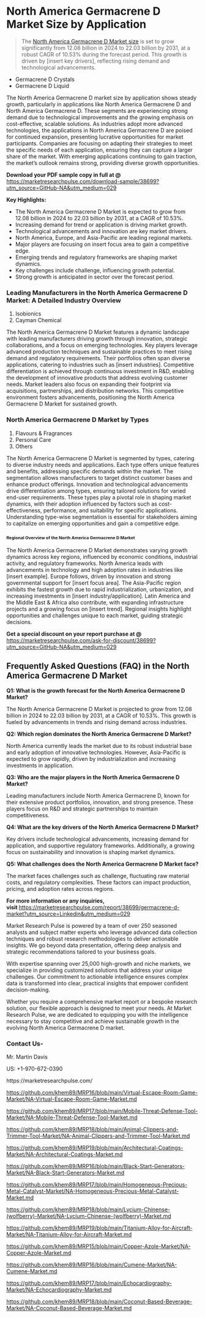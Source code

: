 <h1>North America Germacrene D Market&nbsp;Size by Application</h1><blockquote><p>The <a href="https://marketresearchpulse.com/download-sample/38699?utm_source=GitHub-NA&amp;utm_medium=029">North America Germacrene D Market size</a> is set to grow significantly from 12.08 billion in 2024 to 22.03 billion by 2031, at a robust CAGR of 10.53% during the forecast period. This growth is driven by [insert key drivers], reflecting rising demand and technological advancements.</p></blockquote><ul><li>Germacrene D Crystals<li> Germacrene D Liquid</li></ul><p>The North America Germacrene D market size by application shows steady growth, particularly in applications like North America Germacrene D and North America Germacrene D. These segments are experiencing strong demand due to technological improvements and the growing emphasis on cost-effective, scalable solutions. As industries adopt more advanced technologies, the applications in North America Germacrene D are poised for continued expansion, presenting lucrative opportunities for market participants. Companies are focusing on adapting their strategies to meet the specific needs of each application, ensuring they can capture a larger share of the market. With emerging applications continuing to gain traction, the market’s outlook remains strong, providing diverse growth opportunities.</p><p><strong>Download your PDF sample copy in full at @ </strong><a href="https://marketresearchpulse.com/download-sample/38699?utm_source=GitHub-NA&amp;utm_medium=029">https://marketresearchpulse.com/download-sample/38699?utm_source=GitHub-NA&amp;utm_medium=029</a></p><p><strong>Key Highlights: </strong></p><ul><li>The North America Germacrene D Market is expected to grow from 12.08 billion in 2024 to 22.03 billion by 2031, at a CAGR of 10.53%.</li><li>Increasing demand for trend or application is driving market growth.</li><li>Technological advancements and innovation are key market drivers.</li><li>North America, Europe, and Asia-Pacific are leading regional markets.</li><li>Major players are focusing on insert focus area to gain a competitive edge.</li><li>Emerging trends and regulatory frameworks are shaping market dynamics.</li><li>Key challenges include challenge, influencing growth potential.</li><li>Strong growth is anticipated in sector over the forecast period.</li></ul><h3>Leading Manufacturers in the North America Germacrene D Market: A Detailed Industry Overview</h3><ol><li>Isobionics</li><li>Cayman Chemical</li></ol><div class="flex max-w-full flex-col flex-grow"><div class="min-h-8 text-message flex w-full flex-col items-end gap-2 whitespace-normal break-words [.text-message+&amp;]:mt-5" dir="auto" data-message-author-role="assistant" data-message-id="fd8432e4-4910-450d-b182-61b7bfb0a01f" data-message-model-slug="gpt-4o"><div class="flex w-full flex-col gap-1 empty:hidden first:pt-[3px]"><div class="markdown prose w-full break-words dark:prose-invert light"><p>The North America Germacrene D Market features a dynamic landscape with leading manufacturers driving growth through innovation, strategic collaborations, and a focus on emerging technologies. Key players leverage advanced production techniques and sustainable practices to meet rising demand and regulatory requirements. Their portfolios often span diverse applications, catering to industries such as [insert industries]. Competitive differentiation is achieved through continuous investment in R&amp;D, enabling the development of innovative products that address evolving customer needs. Market leaders also focus on expanding their footprint via acquisitions, partnerships, and distribution networks. This competitive environment fosters advancements, positioning the North America Germacrene D Market for sustained growth.</p></div></div></div></div><h3>North America Germacrene D Market by Types</h3><ol><li>Flavours & Fragrances<li> Personal Care<li> Others</li></ol><div class="flex max-w-full flex-col flex-grow"><div class="min-h-8 text-message flex w-full flex-col items-end gap-2 whitespace-normal break-words [.text-message+&amp;]:mt-5" dir="auto" data-message-author-role="assistant" data-message-id="084470be-0bb7-4664-bddf-5156b4f41249" data-message-model-slug="gpt-4o-mini"><div class="flex w-full flex-col gap-1 empty:hidden first:pt-[3px]"><div class="markdown prose w-full break-words dark:prose-invert light"><p>The North America Germacrene D Market is segmented by types, catering to diverse industry needs and applications. Each type offers unique features and benefits, addressing specific demands within the market. The segmentation allows manufacturers to target distinct customer bases and enhance product offerings. Innovation and technological advancements drive differentiation among types, ensuring tailored solutions for varied end-user requirements. These types play a pivotal role in shaping market dynamics, with their adoption influenced by factors such as cost-effectiveness, performance, and suitability for specific applications. Understanding type-wise segmentation is essential for stakeholders aiming to capitalize on emerging opportunities and gain a competitive edge.</p></div></div></div></div><h3><span style="font-size: 11px;">Regional Overview of the North America Germacrene D Market</span></h3><div class="flex max-w-full flex-col flex-grow"><div class="min-h-8 text-message flex w-full flex-col items-end gap-2 whitespace-normal break-words [.text-message+&amp;]:mt-5" dir="auto" data-message-author-role="assistant" data-message-id="e9038762-ce64-4e30-91c9-9bd413514231" data-message-model-slug="gpt-4o-mini"><div class="flex w-full flex-col gap-1 empty:hidden first:pt-[3px]"><div class="markdown prose w-full break-words dark:prose-invert light"><p>The North America Germacrene D Market demonstrates varying growth dynamics across key regions, influenced by economic conditions, industrial activity, and regulatory frameworks. North America leads with advancements in technology and high adoption rates in industries like [insert example]. Europe follows, driven by innovation and strong governmental support for [insert focus area]. The Asia-Pacific region exhibits the fastest growth due to rapid industrialization, urbanization, and increasing investments in [insert industry/application]. Latin America and the Middle East &amp; Africa also contribute, with expanding infrastructure projects and a growing focus on [insert trend]. Regional insights highlight opportunities and challenges unique to each market, guiding strategic decisions.</p></div></div></div></div><p><strong>Get a special discount on your report purchase at @ </strong><a href="https://marketresearchpulse.com/ask-for-discount/38699?utm_source=GitHub-NA&amp;utm_medium=029">https://marketresearchpulse.com/ask-for-discount/38699?utm_source=GitHub-NA&amp;utm_medium=029</a></p><h2>Frequently Asked Questions (FAQ) in the North America Germacrene D Market</h2><p><strong>Q1: What is the growth forecast for the North America Germacrene D Market?</strong></p><p>The North America Germacrene D Market is projected to grow from 12.08 billion in 2024 to 22.03 billion by 2031, at a CAGR of 10.53%. This growth is fueled by advancements in trends and rising demand across industries.</p><p><strong>Q2: Which region dominates the North America Germacrene D Market?</strong></p><p>North America currently leads the market due to its robust industrial base and early adoption of innovative technologies. However, Asia-Pacific is expected to grow rapidly, driven by industrialization and increasing investments in application.</p><p><strong>Q3: Who are the major players in the North America Germacrene D Market?</strong></p><p>Leading manufacturers include North America Germacrene D, known for their extensive product portfolios, innovation, and strong presence. These players focus on R&amp;D and strategic partnerships to maintain competitiveness.</p><p><strong>Q4: What are the key drivers of the North America Germacrene D Market?</strong></p><p>Key drivers include technological advancements, increasing demand for application, and supportive regulatory frameworks. Additionally, a growing focus on sustainability and innovation is shaping market dynamics.</p><p><strong>Q5: What challenges does the North America Germacrene D Market face?</strong></p><p>The market faces challenges such as challenge, fluctuating raw material costs, and regulatory complexities. These factors can impact production, pricing, and adoption rates across regions.</p><p><strong>For more information or any inquiries, visit&nbsp;</strong><a href="https://marketresearchpulse.com/report/38699/germacrene-d-market?utm_source=Linkedin&utm_medium=029">https://marketresearchpulse.com/report/38699/germacrene-d-market?utm_source=Linkedin&utm_medium=029</a></p><p>Market Research Pulse is powered by a team of over 250 seasoned analysts and subject matter experts who leverage advanced data collection techniques and robust research methodologies to deliver actionable insights. We go beyond data presentation, offering deep analysis and strategic recommendations tailored to your business goals.</p><p>With expertise spanning over 25,000 high-growth and niche markets, we specialize in providing customized solutions that address your unique challenges. Our commitment to actionable intelligence ensures complex data is transformed into clear, practical insights that empower confident decision-making.</p><p>Whether you require a comprehensive market report or a bespoke research solution, our flexible approach is designed to meet your needs. At Market Research Pulse, we are dedicated to equipping you with the intelligence necessary to stay competitive and achieve sustainable growth in the evolving North America Germacrene D market.</p><h3><strong>Contact Us-</strong></h3><p>Mr. Martin Davis</p><p>US: +1-970-672-0390</p><p>https://marketresearchpulse.com/</p><p><a href="https://github.com/khem89/MRP16/blob/main/Virtual-Escape-Room-Game-Market/NA-Virtual-Escape-Room-Game-Market.md">https://github.com/khem89/MRP16/blob/main/Virtual-Escape-Room-Game-Market/NA-Virtual-Escape-Room-Game-Market.md</a></p><p><a href="https://github.com/khem89/MRP17/blob/main/Mobile-Threat-Defense-Tool-Market/NA-Mobile-Threat-Defense-Tool-Market.md">https://github.com/khem89/MRP17/blob/main/Mobile-Threat-Defense-Tool-Market/NA-Mobile-Threat-Defense-Tool-Market.md</a></p><p><a href="https://github.com/khem89/MRP18/blob/main/Animal-Clippers-and-Trimmer-Tool-Market/NA-Animal-Clippers-and-Trimmer-Tool-Market.md">https://github.com/khem89/MRP18/blob/main/Animal-Clippers-and-Trimmer-Tool-Market/NA-Animal-Clippers-and-Trimmer-Tool-Market.md</a></p><p><a href="https://github.com/khem89/MRP19/blob/main/Architectural-Coatings-Market/NA-Architectural-Coatings-Market.md">https://github.com/khem89/MRP19/blob/main/Architectural-Coatings-Market/NA-Architectural-Coatings-Market.md</a></p><p><a href="https://github.com/khem89/MRP16/blob/main/Black-Start-Generators-Market/NA-Black-Start-Generators-Market.md">https://github.com/khem89/MRP16/blob/main/Black-Start-Generators-Market/NA-Black-Start-Generators-Market.md</a></p><p><a href="https://github.com/khem89/MRP17/blob/main/Homogeneous-Precious-Metal-Catalyst-Market/NA-Homogeneous-Precious-Metal-Catalyst-Market.md">https://github.com/khem89/MRP17/blob/main/Homogeneous-Precious-Metal-Catalyst-Market/NA-Homogeneous-Precious-Metal-Catalyst-Market.md</a></p><p><a href="https://github.com/khem89/MRP18/blob/main/Lycium-Chinense-(wolfberry)-Market/NA-Lycium-Chinense-(wolfberry)-Market.md">https://github.com/khem89/MRP18/blob/main/Lycium-Chinense-(wolfberry)-Market/NA-Lycium-Chinense-(wolfberry)-Market.md</a></p><p><a href="https://github.com/khem89/MRP19/blob/main/Titanium-Alloy-for-Aircraft-Market/NA-Titanium-Alloy-for-Aircraft-Market.md">https://github.com/khem89/MRP19/blob/main/Titanium-Alloy-for-Aircraft-Market/NA-Titanium-Alloy-for-Aircraft-Market.md</a></p><p><a href="https://github.com/khem89/MRP15/blob/main/Copper-Azole-Market/NA-Copper-Azole-Market.md">https://github.com/khem89/MRP15/blob/main/Copper-Azole-Market/NA-Copper-Azole-Market.md</a></p><p><a href="https://github.com/khem89/MRP16/blob/main/Cumene-Market/NA-Cumene-Market.md">https://github.com/khem89/MRP16/blob/main/Cumene-Market/NA-Cumene-Market.md</a></p><p><a href="https://github.com/khem89/MRP17/blob/main/Echocardiography-Market/NA-Echocardiography-Market.md">https://github.com/khem89/MRP17/blob/main/Echocardiography-Market/NA-Echocardiography-Market.md</a></p><p><a href="https://github.com/khem89/MRP18/blob/main/Coconut-Based-Beverage-Market/NA-Coconut-Based-Beverage-Market.md">https://github.com/khem89/MRP18/blob/main/Coconut-Based-Beverage-Market/NA-Coconut-Based-Beverage-Market.md</a></p>

